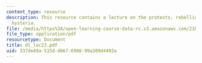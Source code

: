 ```yaml
---
content_type: resource
description: This resource contains a lecture on the protests, rebellion, and mass
  hysteria.
file: /media/https%3A/open-learning-course-data-rc.s3.amazonaws.com/21h-522-japan-in-the-age-of-the-samurai-history-and-film-fall-2006/337de49a515dd667698899a389d4493a_dl_lec23.pdf
file_type: application/pdf
resourcetype: Document
title: dl_lec23.pdf
uid: 337de49a-515d-d667-6988-99a389d4493a
---
```

